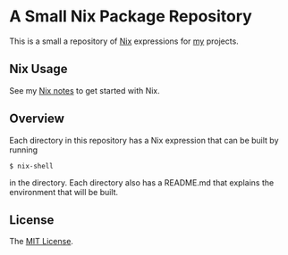 # A Small Nix Package Repository

This is a small a repository of
[Nix](https://en.wikipedia.org/wiki/Nix_package_manager) expressions
for [my](https://github.com/wd15) projects.

## Nix Usage

See my [Nix notes](./NIX-NOTES.md) to get started with Nix.

## Overview

Each directory in this repository has a Nix expression that can be
built by running

    $ nix-shell

in the directory. Each directory also has a README.md that explains
the environment that will be built.

## License

The [MIT License](./LICENSE).
